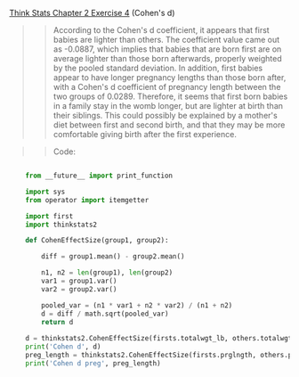 [Think Stats Chapter 2 Exercise 4](http://greenteapress.com/thinkstats2/html/thinkstats2003.html#toc24) (Cohen's d)

>> According to the Cohen's d coefficient, it appears that first babies are lighter than others. The coefficient value came out as -0.0887, which implies that babies that are born first are on average lighter than those born afterwards, properly weighted by the pooled standard deviation. In addition, first babies appear to have longer pregnancy lengths than those born after, with a Cohen's d coefficient of pregnancy length between the two groups of 0.0289. Therefore, it seems that first born babies in a family stay in the womb longer, but are lighter at birth than their siblings. This could possibly be explained by a mother's diet between first and second birth, and that they may be more comfortable giving birth after the first experience.

>>Code:
```python

    from __future__ import print_function

    import sys
    from operator import itemgetter

    import first
    import thinkstats2

    def CohenEffectSize(group1, group2):

        diff = group1.mean() - group2.mean()

        n1, n2 = len(group1), len(group2)
        var1 = group1.var()
        var2 = group2.var()

        pooled_var = (n1 * var1 + n2 * var2) / (n1 + n2)
        d = diff / math.sqrt(pooled_var)
        return d
    
    d = thinkstats2.CohenEffectSize(firsts.totalwgt_lb, others.totalwgt_lb)
    print('Cohen d', d)
    preg_length = thinkstats2.CohenEffectSize(firsts.prglngth, others.prglngth)
    print('Cohen d preg', preg_length)
```
